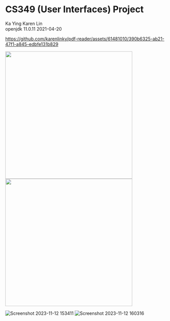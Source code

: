 # CS349 (User Interfaces) Project
Ka Ying Karen Lin<br/>
openjdk 11.0.11 2021-04-20<br/>

https://github.com/karenlinky/pdf-reader/assets/61481010/390b6325-ab21-47f1-a845-edbfe131b829

<img src="https://github.com/karenlinky/pdf-reader/assets/61481010/858bd509-7b94-4954-a91d-cbeec3a6ba30" height="400" />
<img src="https://github.com/karenlinky/pdf-reader/assets/61481010/116824cf-a745-40fe-b081-f750b580961a" height="400" />

![Screenshot 2023-11-12 153411](https://github.com/karenlinky/pdf-reader/assets/61481010/858bd509-7b94-4954-a91d-cbeec3a6ba30)
![Screenshot 2023-11-12 160316](https://github.com/karenlinky/pdf-reader/assets/61481010/116824cf-a745-40fe-b081-f750b580961a)

